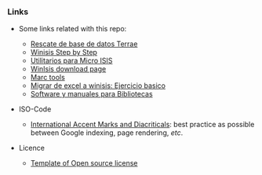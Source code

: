 ### Links
* Some links related with this repo:
     - [Rescate de base de datos Terrae](http://rescatandoterrae.tumblr.com/)
     - [Winisis Step by Step](https://www.scribd.com/doc/53786129/Winisis-Step-by-Step)
     - [Utilitarios para Micro ISIS](http://www.santafe-conicet.gov.ar/servicios/isis/utilitarios/manzanos.htm)
     - [WinIsis download page](http://www.unesco.org/new/en/communication-and-information/information-society/open-source-and-low-cost-technologies/information-processing-tools/cdsisis-database-software/cdsisis-for-window/)
     - [Marc tools](http://www.loc.gov/marc/marctools.html)
     - [Migrar de excel a winisis: Ejercicio basico](https://www.youtube.com/watch?v=HuGM9VzzoOY&t=1s)
     - [Software y manuales para Bibliotecas](http://recursosbiblio.url.edu.gt/paginasPortal/Software.html)
     
* ISO-Code
     - [International Accent Marks and Diacriticals](http://www.starr.net/is/type/htmlcodes.html): best practice as possible between Google indexing, page rendering, _etc_.

* Licence
     - [Template of Open source license](https://opensource.org/licenses/EPL-2.0)
